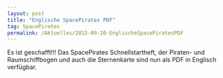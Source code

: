 ```yaml
---
layout: post
title: "Englische SpacePirates PDF"
tag: SpacePirates
permalink: /Aktuelles/2015-09-20-EnglischeSpacePiratesPDF
---
```


Es ist geschafft!!! Das SpacePirates Schnellstartheft, der Piraten- und Raumschiffbogen und auch die Sternenkarte sind nun als PDF in Englisch verfügbar.
